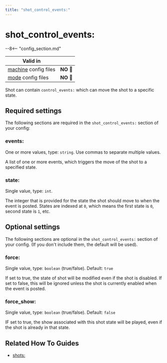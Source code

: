 ```yaml
---
title: "shot_control_events:"
---
```


# shot_control_events:


--8<-- "config_section.md"

| Valid in | |
|-----|:----:|
|[machine](instructions/machine_config.md) config files |**NO** :no_entry_sign:|
|[mode](instructions/mode_config.md) config files|**NO** :no_entry_sign:|

Shot can contain `control_events:` which can move the shot to a specific
state.

## Required settings

The following sections are required in the `shot_control_events:`
section of your config:

### events:

One or more values, type: `string`. Use commas to separate multiple
values.

A list of one or more events, which triggers the move of the shot to a
specified state.

### state:

Single value, type: `int`.

The integer that is provided for the state the shot should move to when
the event is posted. States are indexed at `0`, which means the first
state is `0`, second state is `1`, etc.

## Optional settings

The following sections are optional in the `shot_control_events:`
section of your config. (If you don't include them, the default will be
used).

### force:

Single value, type: `boolean` (true/false). Default: `true`

If set to true, the state of shot will be modified even if the shot is
disabled. If set to false, this will be ignored unless the shot is
currently enabled when the event is posted.

### force_show:

Single value, type: `boolean` (true/false). Default: `false`

IF set to true, the show associated with this shot state will be played,
even if the shot is already in that state.

## Related How To Guides

* [shots:](shots.md)
